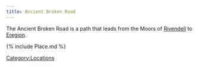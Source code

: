 ```yaml
---
title: Ancient Broken Road
---
```


The Ancient Broken Road is a path that leads from the Moors of
[Rivendell](Rivendell "wikilink") to [Eregion](Eregion "wikilink").

{% include Place.md %}

[Category:Locations](Category:Locations "wikilink")